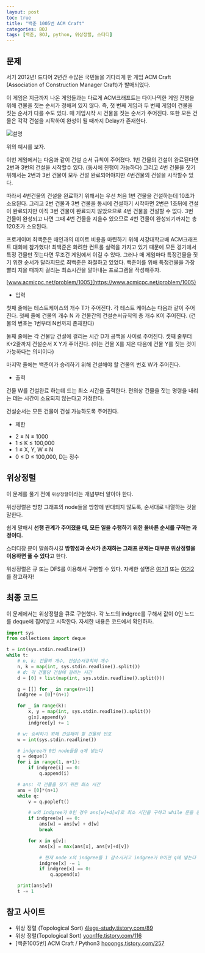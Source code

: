 ```yaml
---
layout: post
toc: true
title: "백준 1005번 ACM Craft"
categories: BOJ
tags: [백준, BOJ, python, 위상정렬, 스터디]
---
```


## 문제
서기 2012년! 드디어 2년간 수많은 국민들을 기다리게 한 게임 ACM Craft (Association of Construction Manager Craft)가 발매되었다.

이 게임은 지금까지 나온 게임들과는 다르게 ACM크래프트는 다이나믹한 게임 진행을 위해 건물을 짓는 순서가 정해져 있지 않다. 즉, 첫 번째 게임과 두 번째 게임이 건물을 짓는 순서가 다를 수도 있다. 매 게임시작 시 건물을 짓는 순서가 주어진다. 또한 모든 건물은 각각 건설을 시작하여 완성이 될 때까지 Delay가 존재한다.

![설명](https://www.acmicpc.net/upload/201003/star.JPG)

위의 예시를 보자.

이번 게임에서는 다음과 같이 건설 순서 규칙이 주어졌다. 1번 건물의 건설이 완료된다면 2번과 3번의 건설을 시작할수 있다. (동시에 진행이 가능하다) 그리고 4번 건물을 짓기 위해서는 2번과 3번 건물이 모두 건설 완료되어야지만 4번건물의 건설을 시작할수 있다.

따라서 4번건물의 건설을 완료하기 위해서는 우선 처음 1번 건물을 건설하는데 10초가 소요된다. 그리고 2번 건물과 3번 건물을 동시에 건설하기 시작하면 2번은 1초뒤에 건설이 완료되지만 아직 3번 건물이 완료되지 않았으므로 4번 건물을 건설할 수 없다. 3번 건물이 완성되고 나면 그때 4번 건물을 지을수 있으므로 4번 건물이 완성되기까지는 총 120초가 소요된다.

프로게이머 최백준은 애인과의 데이트 비용을 마련하기 위해 서강대학교배 ACM크래프트 대회에 참가했다! 최백준은 화려한 컨트롤 실력을 가지고 있기 때문에 모든 경기에서 특정 건물만 짓는다면 무조건 게임에서 이길 수 있다. 그러나 매 게임마다 특정건물을 짓기 위한 순서가 달라지므로 최백준은 좌절하고 있었다. 백준이를 위해 특정건물을 가장 빨리 지을 때까지 걸리는 최소시간을 알아내는 프로그램을 작성해주자.

[www.acmicpc.net/problem/1005](https://www.acmicpc.net/problem/1005)

* 입력

첫째 줄에는 테스트케이스의 개수 T가 주어진다. 각 테스트 케이스는 다음과 같이 주어진다. 첫째 줄에 건물의 개수 N 과 건물간의 건설순서규칙의 총 개수 K이 주어진다. (건물의 번호는 1번부터 N번까지 존재한다)

둘째 줄에는 각 건물당 건설에 걸리는 시간 D가 공백을 사이로 주어진다. 셋째 줄부터 K+2줄까지 건설순서 X Y가 주어진다. (이는 건물 X를 지은 다음에 건물 Y를 짓는 것이 가능하다는 의미이다)

마지막 줄에는 백준이가 승리하기 위해 건설해야 할 건물의 번호 W가 주어진다.

* 출력

건물 W를 건설완료 하는데 드는 최소 시간을 출력한다. 편의상 건물을 짓는 명령을 내리는 데는 시간이 소요되지 않는다고 가정한다.

건설순서는 모든 건물이 건설 가능하도록 주어진다.

* 제한

- 2 ≤ N ≤ 1000
- 1 ≤ K ≤ 100,000
- 1 ≤ X, Y, W ≤ N
- 0 ≤ D ≤ 100,000, D는 정수


## 위상정렬

이 문제를 풀기 전에 `위상정렬`이라는 개념부터 알아야 한다.

위상정렬은 방향 그래프의 node들을 방향에 반대되지 않도록, 순서대로 나열하는 것을 말한다.

쉽게 말해서 **선행 관계가 주어졌을 때, 모든 일을 수행하기 위한 올바른 순서를 구하는 과정이다.**

스터디장 분이 말씀하시길 **방향성과 순서가 존재하는 그래프 문제는 대부분 위상정렬을 이용하면 풀 수 있다**고 한다.

위상정렬은 큐 또는 DFS를 이용해서 구현할 수 있다. 자세한 설명은 [여기1](https://4legs-study.tistory.com/89) 또는 [여기2](https://yoon1fe.tistory.com/116)를 참고하자!


## 최종 코드

이 문제에서는 위상정렬을 큐로 구현했다. 각 노드의 indgree를 구해서 값이 0인 노드를 deque에 집어넣고 시작한다. 자세한 내용은 코드에서 확인하자.


```python
import sys
from collections import deque

t = int(sys.stdin.readline())
while t:
    # n, k: 건물의 개수, 건설순서규칙의 개수
    n, k = map(int, sys.stdin.readline().split())
    # d: 각 건물당 건설에 걸리는 시간
    d = [0] + list(map(int, sys.stdin.readline().split()))

    g = [[] for _ in range(n+1)]
    indgree = [0]*(n+1)

    for _ in range(k):
        x, y = map(int, sys.stdin.readline().split())
        g[x].append(y)
        indgree[y] += 1

    # w: 승리하기 위해 건설해야 할 건물의 번호
    w = int(sys.stdin.readline())

    # indgree가 0인 node들을 q에 넣는다
    q = deque()
    for i in range(1, n+1):
        if indgree[i] == 0:
            q.append(i)

    # ans: 각 건물을 짓기 위한 최소 시간
    ans = [0]*(n+1)
    while q:
        v = q.popleft()

        # w의 indgree가 0인 경우 ans[w]+d[w]로 최소 시간을 구하고 while 문을 종료한다
        if indgree[w] == 0:
            ans[w] = ans[w] + d[w]
            break

        for x in g[v]:
            ans[x] = max(ans[x], ans[v]+d[v])

            # 현재 node x의 indgree를 1 감소시키고 indgree가 0이면 q에 넣는다
            indgree[x] -= 1
            if indgree[x] == 0:
                q.append(x)

    print(ans[w])
    t -= 1
```


## 참고 사이트

- 위상 정렬 (Topological Sort)
 [4legs-study.tistory.com/89](https://4legs-study.tistory.com/89)
- 위상 정렬(Topological Sort) [yoon1fe.tistory.com/116](https://yoon1fe.tistory.com/116)
- [백준1005번] ACM Craft / Python3 [hooongs.tistory.com/257](https://hooongs.tistory.com/257)
